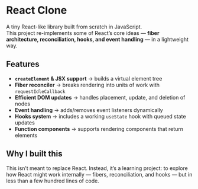 # React Clone

A tiny React-like library built from scratch in JavaScript.  
This project re-implements some of React’s core ideas — **fiber architecture, reconciliation, hooks, and event handling** — in a lightweight way.

## Features
- **`createElement` & JSX support** → builds a virtual element tree
- **Fiber reconciler** → breaks rendering into units of work with `requestIdleCallback`
- **Efficient DOM updates** → handles placement, update, and deletion of nodes
- **Event handling** → adds/removes event listeners dynamically
- **Hooks system** → includes a working `useState` hook with queued state updates
- **Function components** → supports rendering components that return elements

## Why I built this
This isn’t meant to replace React. Instead, it’s a learning project:
to explore how React might work internally — fibers, reconciliation, and hooks — but in less than a few hundred lines of code.
